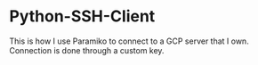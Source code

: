 # Python-SSH-Client
This is how I use Paramiko to connect to a GCP server that I own. Connection is done through a custom key.
